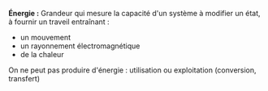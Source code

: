 **Énergie :** Grandeur qui mesure la capacité d'un système à modifier un état, à fournir un traveil entraînant :
* un mouvement
* un rayonnement électromagnétique
* de la chaleur

On ne peut pas produire d'énergie : utilisation ou exploitation (conversion, transfert)

